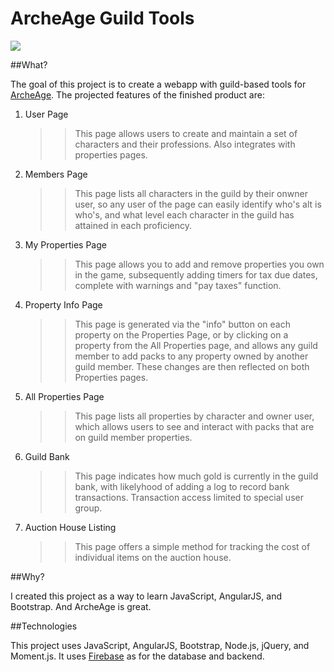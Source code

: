 ArcheAge Guild Tools
================


<img src="http://i47.photobucket.com/albums/f154/uninvisible/archeage_zpscf3i0mgx.png">

##What?

The goal of this project is to create a webapp with guild-based tools for [ArcheAge](https://www.google.com/url?sa=t&rct=j&q=&esrc=s&source=web&cd=1&cad=rja&uact=8&ved=0CC4QFjAA&url=http%3A%2F%2Fwww.archeagegame.com%2F&ei=YGYAVeG3BPeTsQSUoIDwDw&usg=AFQjCNHgURxtVBi1FIL_jHHfsMNRRnfGbQ&sig2=Gny2Vis_vOgGhYs9L9QP_A).  The projected features of the finished product are:

1. User Page
	>> This page allows users to create and maintain a set of characters and their professions.  Also integrates with properties pages.
2. Members Page
	>> This page lists all characters in the guild by their onwner user, so any user of the page can easily identify who's alt is who's, and what level each character in the guild has attained in each proficiency.
3. My Properties Page
	>> This page allows you to add and remove properties you own in the game, subsequently adding timers for tax due dates, complete with warnings and "pay taxes" function.
4. Property Info Page
	>> This page is generated via the "info" button on each property on the Properties Page, or by clicking on a property from the All Properties page, and allows any guild member to add packs to any property owned by another guild member.  These changes are then reflected on both Properties pages.
5. All Properties Page
	>> This page lists all properties by character and owner user, which allows users to see and interact with packs that are on guild member properties.
6. Guild Bank
	>> This page indicates how much gold is currently in the guild bank, with likelyhood of adding a log to record bank transactions.  Transaction access limited to special user group.
7. Auction House Listing
	>> This page offers a simple method for tracking the cost of individual items on the auction house.	


##Why?

I created this project as a way to learn JavaScript, AngularJS, and Bootstrap.  And ArcheAge is great.

##Technologies

This project uses JavaScript, AngularJS, Bootstrap, Node.js, jQuery, and Moment.js.  It uses [Firebase](https://www.firebase.com/) as for the database and backend.

